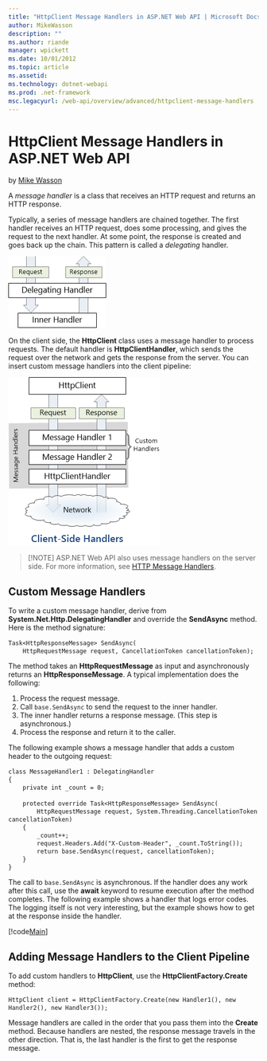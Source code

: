 ```yaml
---
title: "HttpClient Message Handlers in ASP.NET Web API | Microsoft Docs"
author: MikeWasson
description: ""
ms.author: riande
manager: wpickett
ms.date: 10/01/2012
ms.topic: article
ms.assetid: 
ms.technology: dotnet-webapi
ms.prod: .net-framework
msc.legacyurl: /web-api/overview/advanced/httpclient-message-handlers
---
```

HttpClient Message Handlers in ASP.NET Web API
====================
by [Mike Wasson](https://github.com/MikeWasson)

A *message handler* is a class that receives an HTTP request and returns an HTTP response.

Typically, a series of message handlers are chained together. The first handler receives an HTTP request, does some processing, and gives the request to the next handler. At some point, the response is created and goes back up the chain. This pattern is called a *delegating* handler.

![](httpclient-message-handlers/_static/image1.png)

On the client side, the **HttpClient** class uses a message handler to process requests. The default handler is **HttpClientHandler**, which sends the request over the network and gets the response from the server. You can insert custom message handlers into the client pipeline:

![](httpclient-message-handlers/_static/image2.png)

> [!NOTE] ASP.NET Web API also uses message handlers on the server side. For more information, see [HTTP Message Handlers](http-message-handlers.md).


## Custom Message Handlers

To write a custom message handler, derive from **System.Net.Http.DelegatingHandler** and override the **SendAsync** method. Here is the method signature:

    Task<HttpResponseMessage> SendAsync(
        HttpRequestMessage request, CancellationToken cancellationToken);

The method takes an **HttpRequestMessage** as input and asynchronously returns an **HttpResponseMessage**. A typical implementation does the following:

1. Process the request message.
2. Call `base.SendAsync` to send the request to the inner handler.
3. The inner handler returns a response message. (This step is asynchronous.)
4. Process the response and return it to the caller.

The following example shows a message handler that adds a custom header to the outgoing request:

    class MessageHandler1 : DelegatingHandler
    {
        private int _count = 0;
    
        protected override Task<HttpResponseMessage> SendAsync(
            HttpRequestMessage request, System.Threading.CancellationToken cancellationToken)
        {
            _count++;
            request.Headers.Add("X-Custom-Header", _count.ToString());
            return base.SendAsync(request, cancellationToken);
        }
    }

The call to `base.SendAsync` is asynchronous. If the handler does any work after this call, use the **await** keyword to resume execution after the method completes. The following example shows a handler that logs error codes. The logging itself is not very interesting, but the example shows how to get at the response inside the handler.

[!code[Main](httpclient-message-handlers/samples/sample1.xml?highlight=10,13)]

## Adding Message Handlers to the Client Pipeline

To add custom handlers to **HttpClient**, use the **HttpClientFactory.Create** method:

    HttpClient client = HttpClientFactory.Create(new Handler1(), new Handler2(), new Handler3());

Message handlers are called in the order that you pass them into the **Create** method. Because handlers are nested, the response message travels in the other direction. That is, the last handler is the first to get the response message.